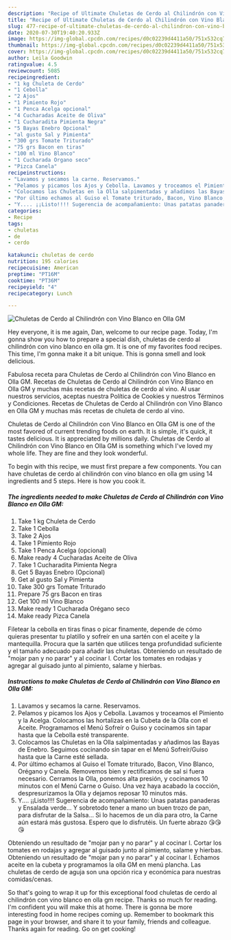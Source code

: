 ```yaml
---
description: "Recipe of Ultimate Chuletas de Cerdo al Chilindrón con Vino Blanco en Olla GM"
title: "Recipe of Ultimate Chuletas de Cerdo al Chilindrón con Vino Blanco en Olla GM"
slug: 477-recipe-of-ultimate-chuletas-de-cerdo-al-chilindron-con-vino-blanco-en-olla-gm
date: 2020-07-30T19:40:20.933Z
image: https://img-global.cpcdn.com/recipes/d0c02239d4411a50/751x532cq70/chuletas-de-cerdo-al-chilindron-con-vino-blanco-en-olla-gm-foto-principal.jpg
thumbnail: https://img-global.cpcdn.com/recipes/d0c02239d4411a50/751x532cq70/chuletas-de-cerdo-al-chilindron-con-vino-blanco-en-olla-gm-foto-principal.jpg
cover: https://img-global.cpcdn.com/recipes/d0c02239d4411a50/751x532cq70/chuletas-de-cerdo-al-chilindron-con-vino-blanco-en-olla-gm-foto-principal.jpg
author: Leila Goodwin
ratingvalue: 4.5
reviewcount: 5085
recipeingredient:
- "1 kg Chuleta de Cerdo"
- "1 Cebolla"
- "2 Ajos"
- "1 Pimiento Rojo"
- "1 Penca Acelga opcional"
- "4 Cucharadas Aceite de Oliva"
- "1 Cucharadita Pimienta Negra"
- "5 Bayas Enebro Opcional"
- "al gusto Sal y Pimienta"
- "300 grs Tomate Triturado"
- "75 grs Bacon en tiras"
- "100 ml Vino Blanco"
- "1 Cucharada Organo seco"
- "Pizca Canela"
recipeinstructions:
- "Lavamos y secamos la carne. Reservamos."
- "Pelamos y picamos los Ajos y Cebolla. Lavamos y troceamos el Pimiento y la Acelga. Colocamos las hortalizas en la Cubeta de la Olla con el Aceite. Programamos el Menú Sofreír o Guiso y cocinamos sin tapar hasta que la Cebolla esté transparente."
- "Colocamos las Chuletas en la Olla salpimentadas y añadimos las Bayas de Enebro. Seguimos cocinando sin tapar en el Menú Sofreír/Guiso hasta que la Carne esté sellada."
- "Por último echamos al Guiso el Tomate triturado, Bacon, Vino Blanco, Orégano y Canela. Removemos bien y rectificamos de sal si fuera necesario. Cerramos la Olla, ponemos alta presión, y cocinamos 10 minutos con el Menú Carne o Guiso. Una vez haya acabado la cocción, despresurizamos la Olla y dejamos reposar 10 minutos más."
- "Y.... ¡¡Listo!!!! Sugerencia de acompañamiento: Unas patatas panaderas y Ensalada verde... Y sobretodo tener a mano un buen trozo de pan, para disfrutar de la Salsa... Si lo hacemos de un día para otro, la Carne aún estará más gustosa. Espero que lo disfrutéis. Un fuerte abrazo 😘😘😘"
categories:
- Recipe
tags:
- chuletas
- de
- cerdo

katakunci: chuletas de cerdo 
nutrition: 195 calories
recipecuisine: American
preptime: "PT16M"
cooktime: "PT36M"
recipeyield: "4"
recipecategory: Lunch

---
```



![Chuletas de Cerdo al Chilindrón con Vino Blanco en Olla GM](https://img-global.cpcdn.com/recipes/d0c02239d4411a50/751x532cq70/chuletas-de-cerdo-al-chilindron-con-vino-blanco-en-olla-gm-foto-principal.jpg)

Hey everyone, it is me again, Dan, welcome to our recipe page. Today, I'm gonna show you how to prepare a special dish, chuletas de cerdo al chilindrón con vino blanco en olla gm. It is one of my favorites food recipes. This time, I'm gonna make it a bit unique. This is gonna smell and look delicious.

Fabulosa receta para Chuletas de Cerdo al Chilindrón con Vino Blanco en Olla GM. Recetas de Chuletas de Cerdo al Chilindrón con Vino Blanco en Olla GM y muchas más recetas de chuletas de cerdo al vino. Al usar nuestros servicios, aceptas nuestra Política de Cookies y nuestros Términos y Condiciones. Recetas de Chuletas de Cerdo al Chilindrón con Vino Blanco en Olla GM y muchas más recetas de chuleta de cerdo al vino.

Chuletas de Cerdo al Chilindrón con Vino Blanco en Olla GM is one of the most favored of current trending foods on earth. It is simple, it's quick, it tastes delicious. It is appreciated by millions daily. Chuletas de Cerdo al Chilindrón con Vino Blanco en Olla GM is something which I've loved my whole life. They are fine and they look wonderful.


To begin with this recipe, we must first prepare a few components. You can have chuletas de cerdo al chilindrón con vino blanco en olla gm using 14 ingredients and 5 steps. Here is how you cook it.

<!--inarticleads1-->

##### The ingredients needed to make Chuletas de Cerdo al Chilindrón con Vino Blanco en Olla GM:

1. Take 1 kg Chuleta de Cerdo
1. Take 1 Cebolla
1. Take 2 Ajos
1. Take 1 Pimiento Rojo
1. Take 1 Penca Acelga (opcional)
1. Make ready 4 Cucharadas Aceite de Oliva
1. Take 1 Cucharadita Pimienta Negra
1. Get 5 Bayas Enebro (Opcional)
1. Get al gusto Sal y Pimienta
1. Take 300 grs Tomate Triturado
1. Prepare 75 grs Bacon en tiras
1. Get 100 ml Vino Blanco
1. Make ready 1 Cucharada Orégano seco
1. Make ready Pizca Canela


Filetear la cebolla en tiras finas o picar finamente, depende de cómo quieras presentar tu platillo y sofreír en una sartén con el aceite y la mantequilla. Procura que la sartén que utilices tenga profundidad suficiente y el tamaño adecuado para añadir las chuletas. Obteniendo un resultado de &#34;mojar pan y no parar&#34; y al cocinar l. Cortar los tomates en rodajas y agregar al guisado junto al pimiento, salame y hierbas. 

<!--inarticleads2-->

##### Instructions to make Chuletas de Cerdo al Chilindrón con Vino Blanco en Olla GM:

1. Lavamos y secamos la carne. Reservamos.
1. Pelamos y picamos los Ajos y Cebolla. Lavamos y troceamos el Pimiento y la Acelga. Colocamos las hortalizas en la Cubeta de la Olla con el Aceite. Programamos el Menú Sofreír o Guiso y cocinamos sin tapar hasta que la Cebolla esté transparente.
1. Colocamos las Chuletas en la Olla salpimentadas y añadimos las Bayas de Enebro. Seguimos cocinando sin tapar en el Menú Sofreír/Guiso hasta que la Carne esté sellada.
1. Por último echamos al Guiso el Tomate triturado, Bacon, Vino Blanco, Orégano y Canela. Removemos bien y rectificamos de sal si fuera necesario. Cerramos la Olla, ponemos alta presión, y cocinamos 10 minutos con el Menú Carne o Guiso. Una vez haya acabado la cocción, despresurizamos la Olla y dejamos reposar 10 minutos más.
1. Y.... ¡¡Listo!!!! Sugerencia de acompañamiento: Unas patatas panaderas y Ensalada verde... Y sobretodo tener a mano un buen trozo de pan, para disfrutar de la Salsa... Si lo hacemos de un día para otro, la Carne aún estará más gustosa. Espero que lo disfrutéis. Un fuerte abrazo 😘😘😘


Obteniendo un resultado de &#34;mojar pan y no parar&#34; y al cocinar l. Cortar los tomates en rodajas y agregar al guisado junto al pimiento, salame y hierbas. Obteniendo un resultado de &#34;mojar pan y no parar&#34; y al cocinar l. Echamos aceite en la cubeta y programamos la olla GM en menú plancha. Las chuletas de cerdo de aguja son una opción rica y económica para nuestras comidas/cenas. 

So that's going to wrap it up for this exceptional food chuletas de cerdo al chilindrón con vino blanco en olla gm recipe. Thanks so much for reading. I'm confident you will make this at home. There is gonna be more interesting food in home recipes coming up. Remember to bookmark this page in your browser, and share it to your family, friends and colleague. Thanks again for reading. Go on get cooking!
